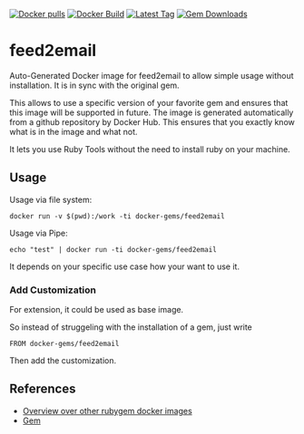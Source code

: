 [![Docker pulls](https://img.shields.io/docker/pulls/rubygem/feed2email.svg)](https://hub.docker.com/r/rubygem/feed2email/)
[![Docker Build](https://img.shields.io/docker/automated/rubygem/feed2email.svg)](https://hub.docker.com/r/rubygem/feed2email/)
[![Latest Tag](https://img.shields.io/github/tag/docker-rubygem/feed2email.svg)](https://hub.docker.com/r/rubygem/feed2email/)
[![Gem Downloads](https://img.shields.io/gem/dt/feed2email.svg)](https://rubygems.org/gems/feed2email/)
# feed2email

Auto-Generated Docker image for feed2email to allow simple usage without installation.
It is in sync with the original gem.

This allows to use a specific version of your favorite gem and ensures that this image will be supported in future.
The image is generated automatically from a github repository by Docker Hub.
This ensures that you exactly know what is in the image and what not.

It lets you use Ruby Tools without the need to install ruby on your machine.

## Usage

Usage via file system:

`docker run -v $(pwd):/work -ti docker-gems/feed2email`

Usage via Pipe:

`echo "test" | docker run -ti docker-gems/feed2email`

It depends on your specific use case how your want to use it.

### Add Customization

For extension, it could be used as base image.

So instead of struggeling with the installation of a gem, just write

`FROM docker-gems/feed2email`

Then add the customization.

## References

 - [Overview over other rubygem docker images](https://github.com/thinkbot/docker-rubygem)
 - [Gem](https://rubygems.org/gems/feed2email/)
